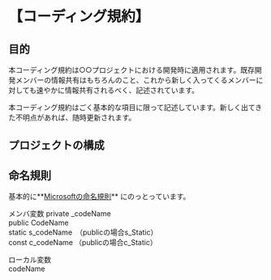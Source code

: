 # 【コーディング規約】
## 目的
本コーディング規約は○○プロジェクトにおける開発時に適用されます。既存開発メンバーの情報共有はもちろんのこと、これから新しく入ってくるメンバーに対しても速やかに情報共有されるべく、記述されています。

本コーディング規約はごく基本的な項目に限って記述しています。新しく出てきた不明点があれば、随時更新されます。

## プロジェクトの構成

## 命名規則
基本的に**[Microsoftの命名規則](https://learn.microsoft.com/ja-jp/dotnet/csharp/fundamentals/coding-style/identifier-names)**
にのっとっています。

メンバ変数
private  _codeName  
public   CodeName  
static   s_codeName　（publicの場合s_Static）  
const    c_codeName    （publicの場合c_Static）  

ローカル変数  
codeName  

